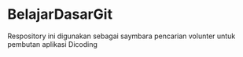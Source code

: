 # BelajarDasarGit
Respository ini digunakan sebagai saymbara pencarian volunter untuk pembutan aplikasi Dicoding
